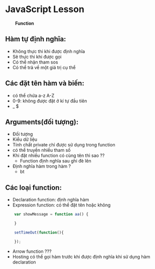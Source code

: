 # JavaScript Lesson
$\qquad$**Function**

## Hàm tự định nghĩa:
- Không thực thi khi được định nghĩa
- Sẽ thực thi khi được gọi
- Có thể nhận tham sos
- Có thể trả về một giá trị cụ thể

## Các đặt tên hàm và biến:
- có thể chứa a-z A-Z 
- 0-9: không được đặt ở kí tự đầu tiên 
- _ $

## Arguments(đối tượng):
- Đối tượng
- Kiểu dữ liệu
- Tính chất private chỉ được sử dụng trong function
- có thể truyền nhiều tham số
- Khi đặt nhiều function có cùng tên thì sao ??
  - Function định nghĩa sau ghi đè lên
- Định nghĩa hàm trong hàm ?
  - bt

## Các loại function:
- Declaration function: định nghĩa hàm
- Expression function: có thể đặt tên hoặc không
```js
    var showMessage = function aa() {

    }

    setTimeOut(function(){

    });
```
- Arrow function ???
- Hosting có thể gọi hàm trước khi được định nghĩa khi sử dụng hàm declaration
